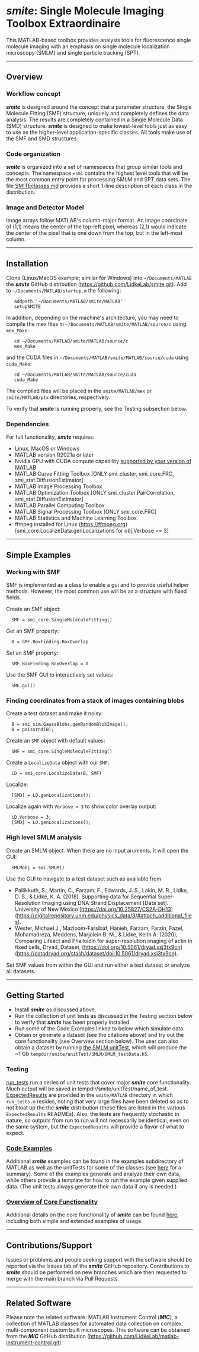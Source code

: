 # ***smite***: Single Molecule Imaging Toolbox Extraordinaire

This MATLAB-based toolbox provides analysis tools for fluorescence
single molecule imaging with an emphasis on single molecule
localization microscopy (SMLM) and single particle tracking (SPT).

---

## Overview

### Workflow concept
***smite*** is designed around the concept that a parameter structure,
the Single Molecule Fitting (SMF) structure, uniquely and completely
defines the data analysis.  The results are completely contained
in a Single Molecule Data (SMD) structure.  ***smite*** is designed
to make lowest-level tools just as easy to use as the higher-level
application-specific classes.  All tools make use of the SMF and
SMD structures.

### Code organization
***smite*** is organized into a set of namespaces that group similar
tools and concepts.  The namespace  `+smi`  contains the highest
level tools that will be the most common entry point for processing
SMLM and SPT data sets.  The file [SMITEclasses.md](doc/SMITEclasses.md)
provides a short 1-line description of each class in the distribution.

### Image and Detector Model
Image arrays follow MATLAB's column-major format.  An image coordinate
of (1,1) means the center of the top-left pixel, whereas (2,1) would
indicate the center of the pixel that is one down from the top, but
in the left-most column.

---

## Installation
Clone (Linux/MacOS example; similar for Windows) into `~/Documents/MATLAB`
the ***smite*** GitHub distribution
(https://github.com/LidkeLab/smite.git).  Add to
`~/Documents/MATLAB/startup.m` the following:
```
   addpath '~/Documents/MATLAB/smite/MATLAB'
   setupSMITE
```
In addition, depending on the machine's architecture, you may need to
compile the mex files in `~/Documents/MATLAB/smite/MATLAB/source/c`
using `mex_Make`:
```
   cd ~/Documents/MATLAB/smite/MATLAB/source/c
   mex_Make
```
and the CUDA files in `~/Documents/MATLAB/smite/MATLAB/source/cuda`
using `cuda_Make`:
```
   cd ~/Documents/MATLAB/smite/MATLAB/source/cuda
   cuda_Make
```
The compiled files will be placed in the `smite/MATLAB/mex` or
`smite/MATLAB/ptx` directories, respectively.

To verify that ***smite*** is running properly, see the Testing
subsection below.

### Dependencies
For full functionality, ***smite*** requires:
- Linux, MacOS or Windows
- MATLAB version R2021a or later
- Nvidia GPU with CUDA compute capability [supported by your version of MATLAB](https://www.mathworks.com/help/parallel-computing/gpu-support-by-release.html)
- MATLAB Curve Fitting Toolbox [ONLY smi_cluster, smi_core.FRC,
  smi_stat.DiffusionEstimator]
- MATLAB Image Processing Toolbox
- MATLAB Optimization Toolbox [ONLY smi_cluster.PairCorrelation,
  smi_stat.DiffusionEstimator]
- MATLAB Parallel Computing Toolbox
- MATLAB Signal Processing Toolbox [ONLY smi_core.FRC]
- MATLAB Statistics and Machine Learning Toolbox
- ffmpeg installed for Linux (https://ffmpeg.org)
  [smi_core.LocalizeData.genLocalizations for obj.Verbose >= 3]

---

## Simple Examples
### Working with SMF
SMF is implemented as a class to enable a gui and to provide useful
helper methods.  However, the most common use will be as a structure
with fixed fields.

Create an SMF object:
```
  SMF = smi_core.SingleMoleculeFitting()
```
Get an SMF property:
```
  B = SMF.BoxFinding.BoxOverlap
```
Set an SMF property:
```
  SMF.BoxFinding.BoxOverlap = 0
```
Use the SMF GUI to interactively set values:
```
  SMF.gui()
```

### Finding coordinates from a stack of images containing blobs

Create a test dataset and make it noisy:
```
  B = smi_sim.GaussBlobs.genRandomBlobImage();
  B = poissrnd(B);
```
Create an `SMF` object with default values:
```
  SMF = smi_core.SingleMoleculeFitting()
```
Create a `LocalizeData` object with our `SMF`:
```
  LD = smi_core.LocalizeData(B, SMF)
```
Localize:
```
  [SMD] = LD.genLocalizations();
```

Localize again with `Verbose = 3` to show color overlay output:
```
  LD.Verbose = 3;
  [SMD] = LD.genLocalizations();
```

### High level SMLM analysis

Create an SMLM object.  When there are no input aruments, it will open the GUI:
```
  SMLMobj = smi.SMLM()  
```
Use the GUI to navigate to a test dataset such as available from

- Pallikkuth, S., Martin, C., Farzam, F., Edwards, J. S., Lakin,
  M. R., Lidke, D. S., & Lidke, K. A. (2018). Supporting data for
  Sequential Super-Resolution Imaging using DNA Strand Displacement
  [Data set]. University of New Mexico
  [https://doi.org/10.25827/CS2A-DH13](https://digitalrepository.unm.edu/physics_data/3/#attach_additional_files).
- Wester, Michael J., Mazloom-Farsibaf, Hanieh, Farzam, Farzin,
  Fazel, Mohamadreza, Meddens, Marjolein B. M., & Lidke, Keith A.
  (2020), Comparing Lifeact and Phalloidin for super-resolution imaging
  of actin in fixed cells, Dryad, Dataset,
  [https://doi.org/10.5061/dryad.xsj3tx9cn](https://datadryad.org/stash/dataset/doi:10.5061/dryad.xsj3tx9cn).

Set SMF values from within the GUI and run either a test dataset
or analyze all datasets.

---

## Getting Started
- Install ***smite*** as discussed above.
- Run the collection of unit tests as discussed in the Testing section
  below to verify that ***smite*** has been properly installed.
- Run some of the Code Examples linked to below which simulate data.
- Obtain or generate a dataset (see the citations above) and try out
  the core functionality (see Overview section below).  The user can
  also obtain a dataset by running
  [the SMLM unitTest](MATLAB/+smi/@SMLM/unitTest.m), which will produce
  the ~1 Gb `tempdir/smite/unitTest/SMLM/SMLM_testData.h5`.

### Testing
[run_tests](MATLAB/run_tests.m) run a series of unit tests that
cover major ***smite*** core functionality.  Much output will be
saved in tempdir/smite/unitTest/name_of_test.
[ExpectedResults](MATLAB/ExpectedResults/README.md) are provided
in the `smite/MATLAB` directory in which `run_tests.m` resides,
noting that very large files have been deleted so as to not bloat
up the the ***smite*** distribution (these files are listed in the
various `ExpectedResults` READMEs).  Also, the tests are frequently
stochastic in nature, so outputs from run to run will not necessarily
be identical, even on the same system, but the `ExpectedResults` will
provide a flavor of what to expect.

### [Code Examples](MATLAB/examples/README.md)
Additional ***smite*** examples can be found in the examples
subdirectory of MATLAB as well as the unitTests for some of the
classes (see [here](MATLAB/examples/README.md) for a summary).  Some
of the examples generate and analyze their own data, while others
provide a template for how to run the example given supplied data.
(The unit tests always generate their own data if any is needed.)

### [Overview of Core Functionality](doc/CoreOverview.md)
Additional details on the core functionality of ***smite*** can be
found [here](doc/CoreOverview.md), including both simple and
extended examples of usage.

---

## Contributions/Support
Issues or problems and people seeking support with the software
should be reported via the Issues tab of the ***smite*** GitHub
repository.  Contributions to ***smite*** should be performed on
new branches which are then requested to merge with the main branch
via Pull Requests.

---

## Related Software
Please note the related software: MATLAB Instrument Control
(***MIC***), a collection of MATLAB classes for automated data
collection on complex, multi-component custom built microscopes.
This software can be obtained from the ***MIC*** GitHub distribution
(https://github.com/LidkeLab/matlab-instrument-control.git).
